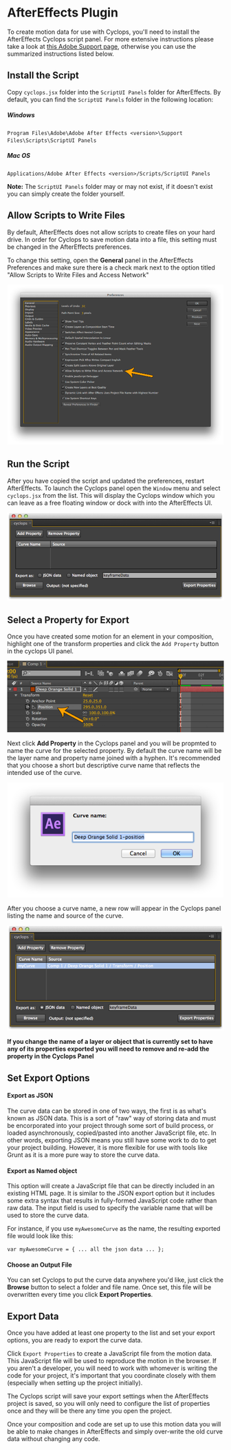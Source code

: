 # AfterEffects Plugin

To create motion data for use with Cyclops, you'll need to install the AfterEffects Cyclops script panel. For more extensive instructions please take a look at [this Adobe Support page](http://helpx.adobe.com/en/after-effects/using/scripts.html), otherwise you can use the summarized instructions listed below.


## Install the Script

Copy `cyclops.jsx` folder into the `ScriptUI Panels` folder for AfterEffects.  By default, you can find the `ScriptUI Panels` folder in the following location:

##### Windows
`Program Files\Adobe\Adobe After Effects <version>\Support Files\Scripts\ScriptUI Panels`

##### Mac OS
`Applications/Adobe After Effects <version>/Scripts/ScriptUI Panels`

**Note:** The `ScriptUI Panels` folder may or may not exist, if it doesn't exist you can simply create the folder yourself.


## Allow Scripts to Write Files

By default, AfterEffects does not allow scripts to create files on your hard drive.  In order for Cyclops to save motion data into a file, this setting must be changed in the AfterEffects preferences.

To change this setting, open the **General** panel in the AfterEffects Preferences and make sure there is a check mark next to the option titled "Allow Scripts to Write Files and Access Network"

![](images/aftereffects-preferences.png "Title")



## Run the Script

After you have copied the script and updated the preferences, restart AfterEffects.  To launch the Cyclops panel open the `Window` menu and select `cyclops.jsx` from the list.  This will display the Cyclops window which you can leave as a free floating window or dock with into the AfterEffects UI.

![](images/cyclops-tool-window.png "Title")



## Select a Property for Export

Once you have created some motion for an element in your composition, highlight one of the transform properties and click the `Add Property` button in the cyclops UI panel.

![](images/selected-property.png "Title")

Next click **Add Property** in the Cyclops panel and you will be propmted to name the curve for the selected property.  By default the curve name will be the layer name and property name joined with a hyphen.  It's recommended that you choose a short but descriptive curve name that reflects the intended use of the curve.

![](images/add-property-popup.png "Title")

After you choose a curve name, a new row will appear in the Cyclops panel listing the name and source of the curve.

![](images/property-in-list.png "Title")

**If you change the name of a layer or object that is currently set to have any of its properties exported you will need to remove and re-add the property in the Cyclops Panel**


## Set Export Options

#### Export as JSON

The curve data can be stored in one of two ways, the first is as what's known as JSON data.  This is a sort of "raw" way of storing data and must be encorporated into your project through some sort of build process, or loaded asynchronously, copied/pasted into another JavaScript file, etc.  In other words, exporting JSON means you still have some work to do to get your project building.  However, it is more flexible for use with tools like Grunt as it is a more pure way to store the curve data.

#### Export as Named object

This option will create a JavaScript file that can be directly included in an existing HTML page.  It is similar to the JSON export option but it includes some extra syntax that results in fully-formed JavaScript code rather than raw data.  The input field is used to specify the variable name that will be used to store the curve data.   

For instance, if you use `myAwesomeCurve` as the name, the resulting exported file would look like this:

	var myAwesomeCurve = { ... all the json data ... };

#### Choose an Output File

You can set Cyclops to put the curve data anywhere you'd like, just click the **Browse** button to select a folder and file name.  Once set, this file will be overwritten every time you click **Export Properties**.


## Export Data

Once you have added at least one property to the list and set your export options, you are ready to export the curve data.

Click `Export Properties` to create a JavaScript file from the motion data.  This JavaScript file will be used to reproduce the motion in the browser.  If you aren't a developer, you will need to work with whomever is writing the code for your project, it's important that you coordinate closely with them (especially when setting up the project initially).

The Cyclops script will save your export settings when the AfterEffects project is saved, so you will only need to configure the list of properties once and they will be there any time you open the project.

Once your composition and code are set up to use this motion data you will be able to make changes in AfterEffects and simply over-write the old curve data without changing any code.
